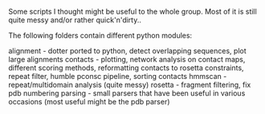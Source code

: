Some scripts I thought might be useful to the whole group.
Most of it is still quite messy and/or rather quick'n'dirty..


The following folders contain different python modules:

alignment - dotter ported to python, detect overlapping sequences, plot large alignments
contacts - plotting, network analysis on contact maps, different scoring methods, reformatting contacts to rosetta constraints, repeat filter, humble pconsc pipeline, sorting contacts
hmmscan - repeat/multidomain analysis (quite messy)
rosetta - fragment filtering, fix pdb numbering
parsing - small parsers that have been useful in various occasions (most useful might be the pdb parser)
